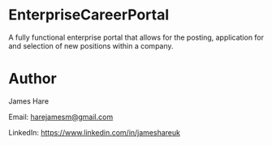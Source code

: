 # EnterpriseCareerPortal
A fully functional enterprise portal that allows for the posting, application for and selection of new positions within a company.

# Author
James Hare

Email: harejamesm@gmail.com

LinkedIn: https://www.linkedin.com/in/jameshareuk
